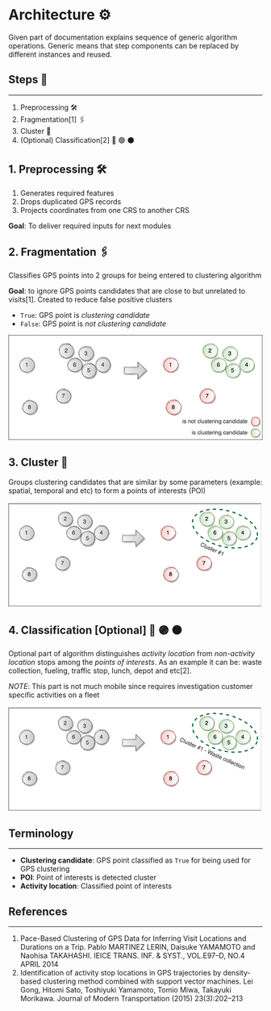 # **Architecture** ⚙️

Given part of documentation explains sequence of generic algorithm operations. Generic means that step components can be replaced by different instances and reused.

## **Steps** 👣

----

1. Preprocessing 🛠
2. Fragmentation[1] 🖇
3. Cluster 📍
4. (Optional) Classification[2] 🔵 🟣 ⚫️

## 1. **Preprocessing** 🛠

1. Generates required features
2. Drops duplicated GPS records
3. Projects coordinates from one CRS to another CRS

**Goal**: To deliver required inputs for next modules

## 2. **Fragmentation** 🖇

Classifies GPS points into 2 groups for being entered to clustering algorithm

**Goal**: to ignore GPS points candidates that are close to but unrelated to visits[1]. Created to reduce false positive clusters

* `True`: GPS point is *clustering candidate*
* `False`: GPS point is *not clustering candidate*

![Fragmentation](Fragmentation.png)

## 3. **Cluster** 📍

Groups clustering candidates that are similar by some parameters (example: spatial, temporal and etc) to form a points of interests (POI)

![Clustering](Clustering.png)

## 4. **Classification** [Optional] 🔵 🟣 ⚫️

Optional part of algorithm distinguishes *activity location* from *non-activity location* stops among the *points of interests*. As an example it can be: waste collection, fueling, traffic stop, lunch, depot and etc[2].

*NOTE*: This part is not much mobile since requires investigation customer specific activities on a fleet

![Clustering](Classification.png)

## **Terminology**

----

* **Clustering candidate**: GPS point classified as `True` for being used for GPS clustering
* **POI**: Point of interests is detected cluster
* **Activity location**: Classified point of interests

## **References**

----

1. Pace-Based Clustering of GPS Data for Inferring Visit Locations and Durations on a Trip. Pablo MARTINEZ LERIN, Daisuke YAMAMOTO and Naohisa TAKAHASHI. IEICE TRANS. INF. & SYST., VOL.E97–D, NO.4 APRIL 2014
2. Identification of activity stop locations in GPS trajectories by density-based clustering method combined with support vector machines. Lei Gong, Hitomi Sato, Toshiyuki Yamamoto, Tomio Miwa, Takayuki Morikawa. Journal of Modern Transportation (2015) 23(3):202–213
